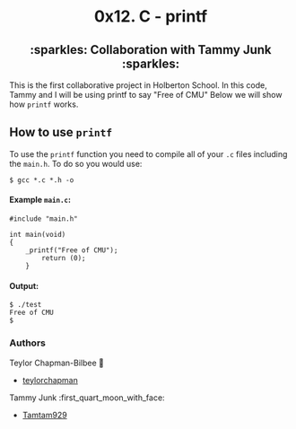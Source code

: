 <h1 align="center"> 0x12. C - printf </h1>

<h2 align="center"> :sparkles: Collaboration with Tammy Junk :sparkles: </h2>


This is the first collaborative project in Holberton School. In this code, Tammy and I will be using printf to say "Free of CMU"  Below we will show how ``` printf ``` works.


## How to use ``` printf ```
To use the ``` printf ``` function you need to compile all of your ```.c``` files including the ```main.h```. To do so you would use:

```$ gcc *.c *.h -o```


#### Example ```main.c```:

```
#include "main.h"

int main(void)
{
    _printf("Free of CMU");
        return (0);
	}
```




#### Output:

```
$ ./test
Free of CMU
$
```






### Authors
Teylor Chapman-Bilbee :cherry_blossom:
* [teylorchapman](https://github.com/teylorchapman)

Tammy Junk :first_quart_moon_with_face:
* [Tamtam929](https://github.com/Tamtam929)
